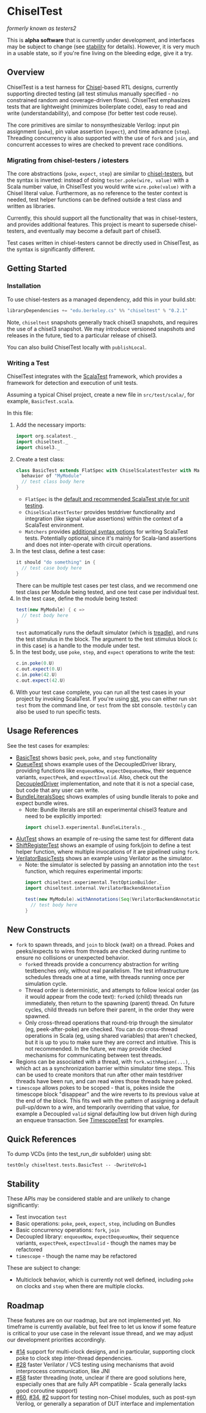 # ChiselTest
*formerly known as testers2*

This is **alpha software** that is currently under development, and interfaces may be subject to change (see [stability](#stability) for details).
However, it is very much in a usable state, so if you're fine living on the bleeding edge, give it a try. 

## Overview
ChiselTest is a test harness for [Chisel](https://github.com/freechipsproject/chisel3)-based RTL designs, currently supporting directed testing (all test stimulus manually specified - no constrained random and coverage-driven flows).
ChiselTest emphasizes tests that are lightweight (minimizes boilerplate code), easy to read and write (understandability), and compose (for better test code reuse).

The core primitives are similar to nonsynthesizable Verilog: input pin assignment (`poke`), pin value assertion (`expect`), and time advance (`step`). Threading concurrency is also supported with the use of `fork` and `join`, and concurrent accesses to wires are checked to prevent race conditions.

### Migrating from chisel-testers / iotesters
The core abstractions (`poke`, `expect`, `step`) are similar to [chisel-testers](https://github.com/freechipsproject/chisel-testers), but the syntax is inverted: instead of doing `tester.poke(wire, value)` with a Scala number value, in ChiselTest you would write `wire.poke(value)` with a Chisel literal value.
Furthermore, as no reference to the tester context is needed, test helper functions can be defined outside a test class and written as libraries.

Currently, this should support all the functionality that was in chisel-testers, and provides additional features.
This project is meant to supersede chisel-testers, and eventually may become a default part of chisel3.

Test cases written in chisel-testers cannot be directly used in ChiselTest, as the syntax is significantly different.


## Getting Started

### Installation 
To use chisel-testers as a managed dependency, add this in your build.sbt:
```scala
libraryDependencies += "edu.berkeley.cs" %% "chiseltest" % "0.2.1"
```

Note, `chiseltest` snapshots generally track chisel3 snapshots, and requires the use of a chisel3 snapshot.
We may introduce versioned snapshots and releases in the future, tied to a particular release of chisel3.

You can also build ChiselTest locally with `publishLocal`.

### Writing a Test
ChiselTest integrates with the [ScalaTest](http://scalatest.org) framework, which provides a framework for detection and execution of unit tests.

Assuming a typical Chisel project, create a new file in `src/test/scala/`, for example, `BasicTest.scala`.

In this file:
1.  Add the necessary imports:
    ```scala
    import org.scalatest._
    import chiseltest._
    import chisel3._
    ```
2.  Create a test class:
    ```scala
    class BasicTest extends FlatSpec with ChiselScalatestTester with Matchers {
      behavior of "MyModule"
      // test class body here
    }
    ```
    - `FlatSpec` is the [default and recommended ScalaTest style for unit testing](http://www.scalatest.org/user_guide/selecting_a_style).
    - `ChiselScalatestTester` provides testdriver functionality and integration (like signal value assertions) within the context of a ScalaTest environment.
    - `Matchers` provides [additional syntax options](http://www.scalatest.org/user_guide/using_matchers) for writing ScalaTest tests. Potentially optional, since it's mainly for Scala-land assertions and does not inter-operate with circuit operations.
3.  In the test class, define a test case:
    ```scala
    it should "do something" in {
      // test case body here
    }
    ```
    There can be multiple test cases per test class, and we recommend one test class per Module being tested, and one test case per individual test. 
4.  In the test case, define the module being tested:
    ```scala
    test(new MyModule) { c =>
      // test body here
    }
    ```
    `test` automatically runs the default simulator (which is [treadle](https://github.com/freechipsproject/treadle)), and runs the test stimulus in the block.
    The argument to the test stimulus block (`c` in this case) is a handle to the module under test.
5.  In the test body, use `poke`, `step`, and `expect` operations to write the test:
    ```scala
    c.in.poke(0.U)
    c.out.expect(0.U)
    c.in.poke(42.U)
    c.out.expect(42.U)
    ```
6.  With your test case complete, you can run all the test cases in your project by invoking ScalaTest.
    If you're using [sbt](http://scala-sbt.org), you can either run `sbt test` from the command line, or `test` from the sbt console.
    `testOnly` can also be used to run specific tests.


## Usage References
See the test cases for examples:
- [BasicTest](src/test/scala/chiseltest/tests/BasicTest.scala) shows basic `peek`, `poke`, and `step` functionality
- [QueueTest](src/test/scala/chiseltest/tests/QueueTest.scala) shows example uses of the DecoupledDriver library, providing functions like `enqueueNow`, `expectDequeueNow`, their sequence variants, `expectPeek`, and `expectInvalid`.
  Also, check out the [DecoupledDriver](src/main/scala/chiseltest/DecoupledDriver.scala) implementation, and note that it is not a special case, but code that any user can write. 
- [BundleLiteralsSpec](src/test/scala/chiseltest/tests/BundleLiteralsSpec.scala) shows examples of using bundle literals to poke and expect bundle wires.
  - Note: Bundle literals are still an experimental chisel3 feature and need to be explicitly imported:
    ```scala
    import chisel3.experimental.BundleLiterals._
    ```
- [AlutTest](src/test/scala/chiseltest/tests/AluTest.scala) shows an example of re-using the same test for different data
- [ShiftRegisterTest](src/test/scala/chiseltest/tests/ShiftRegisterTest.scala) shows an example of using fork/join to define a test helper function, where multiple invocations of it are pipelined using `fork`.
- [VerilatorBasicTests](src/test/scala/chiseltest/experimental/tests/VerilatorBasicTests.scala) shows an example using Verilator as the simulator.
  - Note: the simulator is selected by passing an annotation into the `test` function, which requires experimental imports:
    ```scala
    import chiseltest.experimental.TestOptionBuilder._
    import chiseltest.internal.VerilatorBackendAnnotation
    ```
    ```scala
    test(new MyModule).withAnnotations(Seq(VerilatorBackendAnnotation)) { c =>
      // test body here
    }
    ``` 

## New Constructs
- `fork` to spawn threads, and `join` to block (wait) on a thread.
  Pokes and peeks/expects to wires from threads are checked during runtime to ensure no collisions or unexpected behavior.
  - `fork`ed threads provide a concurrency abstraction for writing testbenches only, without real parallelism.
    The test infrastructure schedules threads one at a time, with threads running once per simulation cycle.
  - Thread order is deterministic, and attempts to follow lexical order (as it would appear from the code text): `fork`ed (child) threads run immediately, then return to the spawning (parent) thread.
    On future cycles, child threads run before their parent, in the order they were spawned.
  - Only cross-thread operations that round-trip through the simulator (eg, peek-after-poke) are checked.
    You can do cross-thread operations in Scala (eg, using shared variables) that aren't checked, but it is up to you to make sure they are correct and intuitive.
    This is not recommended.
    In the future, we may provide checked mechanisms for communicating between test threads.
- Regions can be associated with a thread, with `fork.withRegion(...)`, which act as a synchronization barrier within simulator time steps.
  This can be used to create monitors that run after other main testdriver threads have been run, and can read wires those threads have poked.
- `timescope` allows pokes to be scoped - that is, pokes inside the timescope block "disappear" and the wire reverts to its previous value at the end of the block.
  This fits well with the pattern of assigning a default pull-up/down to a wire, and temporarily overriding that value, for example a Decoupled `valid` signal defaulting low but driven high during an enqueue transaction.
  See [TimescopeTest](src/test/scala/chiseltest/tests/TimescopeTest.scala) for examples.


## Quick References
To dump VCDs (into the test_run_dir subfolder) using sbt:
```
testOnly chiseltest.tests.BasicTest -- -DwriteVcd=1
```


## Stability
These APIs may be considered stable and are unlikely to change significantly:
- Test invocation `test`
- Basic operations: `poke`, `peek`, `expect`, `step`, including on Bundles
- Basic concurrency operations: `fork`, `join`
- Decoupled library: `enqueueNow`, `expectDequeueNow`, their sequence variants, `expectPeek`, `expectInvalid` - though the names may be refactored
- `timescope` - though the name may be refactored

These are subject to change:
- Multiclock behavior, which is currently not well defined, including `poke` on clocks and `step` when there are multiple clocks.


## Roadmap
These features are on our roadmap, but are not implemented yet.
No timeframe is currently available, but feel free to let us know if some feature is critical to your use case in the relevant issue thread, and we may adjust our development priorities accordingly.
- [#14](https://github.com/ucb-bar/chisel-testers2/issues/14) support for multi-clock designs, and in particular, supporting clock poke to clock step inter-thread dependencies.
- [#28](https://github.com/ucb-bar/chisel-testers2/issues/28) faster Verilator / VCS testing using mechanisms that avoid interprocess communication, like JNI
- [#58](https://github.com/ucb-bar/chisel-testers2/issues/58) faster threading (note, unclear if there are good solutions here, especially ones that are fully API compatible - Scala generally lacks good coroutine support)
- [#60](https://github.com/ucb-bar/chisel-testers2/issues/60), [#34](https://github.com/ucb-bar/chisel-testers2/issues/34), [#2](https://github.com/ucb-bar/chisel-testers2/issues/2) support for testing non-Chisel modules, such as post-syn Verilog, or generally a separation of DUT interface and implementation
